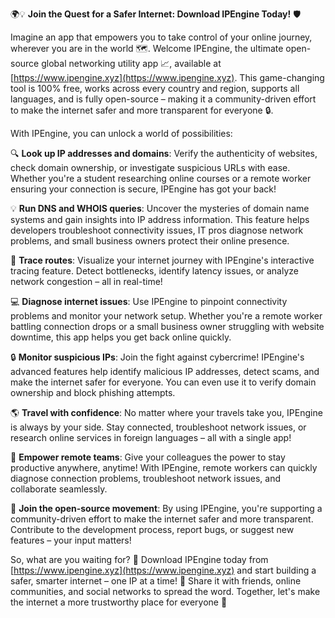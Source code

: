 🌍💡 **Join the Quest for a Safer Internet: Download IPEngine Today!** 🛡️

Imagine an app that empowers you to take control of your online journey, wherever you are in the world 🗺️. Welcome IPEngine, the ultimate open-source global networking utility app 📈, available at [https://www.ipengine.xyz](https://www.ipengine.xyz). This game-changing tool is 100% free, works across every country and region, supports all languages, and is fully open-source – making it a community-driven effort to make the internet safer and more transparent for everyone 🔒.

With IPEngine, you can unlock a world of possibilities:

🔍 **Look up IP addresses and domains**: Verify the authenticity of websites, check domain ownership, or investigate suspicious URLs with ease. Whether you're a student researching online courses or a remote worker ensuring your connection is secure, IPEngine has got your back!

💡 **Run DNS and WHOIS queries**: Uncover the mysteries of domain name systems and gain insights into IP address information. This feature helps developers troubleshoot connectivity issues, IT pros diagnose network problems, and small business owners protect their online presence.

🚀 **Trace routes**: Visualize your internet journey with IPEngine's interactive tracing feature. Detect bottlenecks, identify latency issues, or analyze network congestion – all in real-time!

💻 **Diagnose internet issues**: Use IPEngine to pinpoint connectivity problems and monitor your network setup. Whether you're a remote worker battling connection drops or a small business owner struggling with website downtime, this app helps you get back online quickly.

🔒 **Monitor suspicious IPs**: Join the fight against cybercrime! IPEngine's advanced features help identify malicious IP addresses, detect scams, and make the internet safer for everyone. You can even use it to verify domain ownership and block phishing attempts.

🌎 **Travel with confidence**: No matter where your travels take you, IPEngine is always by your side. Stay connected, troubleshoot network issues, or research online services in foreign languages – all with a single app!

💼 **Empower remote teams**: Give your colleagues the power to stay productive anywhere, anytime! With IPEngine, remote workers can quickly diagnose connection problems, troubleshoot network issues, and collaborate seamlessly.

👥 **Join the open-source movement**: By using IPEngine, you're supporting a community-driven effort to make the internet safer and more transparent. Contribute to the development process, report bugs, or suggest new features – your input matters!

So, what are you waiting for? 🎉 Download IPEngine today from [https://www.ipengine.xyz](https://www.ipengine.xyz) and start building a safer, smarter internet – one IP at a time! 💪 Share it with friends, online communities, and social networks to spread the word. Together, let's make the internet a more trustworthy place for everyone 🌟
